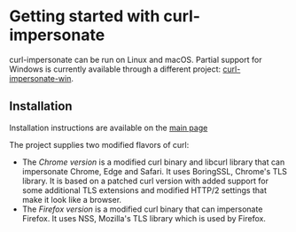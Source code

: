 # Getting started with curl-impersonate

curl-impersonate can be run on Linux and macOS. Partial support for Windows is currently available through a different project: [curl-impersonate-win](https://github.com/depler/curl-impersonate-win).

## Installation
Installation instructions are available on the [main page](https://github.com/lwthiker/curl-impersonate#installation)

The project supplies two modified flavors of curl:
* The *Chrome version* is a modified curl binary and libcurl library that can impersonate Chrome, Edge and Safari. It uses BoringSSL, Chrome's TLS library. It is based on a patched curl version with added support for some additional TLS extensions and modified HTTP/2 settings that make it look like a browser.
* The *Firefox version* is a modified curl binary that can impersonate Firefox. It uses NSS, Mozilla's TLS library which is used by Firefox.

